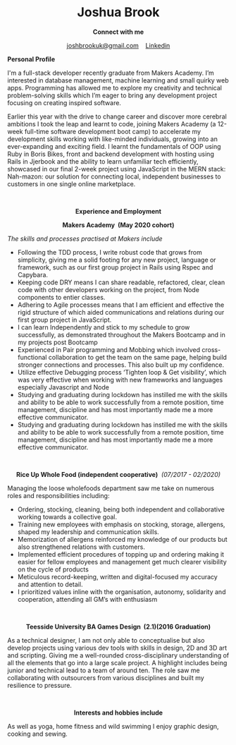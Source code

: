 <div align="center">
  <h1>Joshua Brook</h1>

**Connect with me**<br>
<p><a href = "joshbrookuk@gmail.com">joshbrookuk@gmail.com</a>&nbsp;&nbsp;&nbsp;
<a href="https://www.linkedin.com/in/joshua-brook-84b4131b4/">Linkedin</a></p></div>

**Personal Profile**

I'm a full-stack developer recently graduate from Makers Academy. I’m interested in database management, machine learning and small quirky web apps. Programming has allowed me to explore my creativity and technical problem-solving skills which I’m eager to bring any development project focusing on creating inspired software.

Earlier this year with the drive to change career and discover more cerebral ambitions I took the leap and learnt to code, joining Makers Academy (a 12-week full-time software development boot camp) to accelerate my development skills working with like-minded individuals, growing into an ever-expanding and exciting field. I learnt the fundamentals of OOP using Ruby in Boris Bikes, front and backend development with hosting using Rails in Jjerbook and the ability to learn unfamiliar tech efficiently, showcased in our final 2-week project using JavaScript in the MERN stack: Nah-mazon: our solution for connecting local, independent businesses to customers in one single online marketplace.

<br>

<div align="center">
<p><b>Experience and Employment</b></p></div>

<div align="center">
<p><b>Makers Academy&nbsp;&nbsp;(May 2020 cohort)</b></p></div>

<div><p><i>The skills and processes practised at Makers include </i></p></div>

* Following the TDD process, I write robust code that grows from simplicity, giving me a solid footing for any new project, language or framework, such as our first group project in Rails using Rspec and Capybara.
* Keeping code DRY means I can share readable, refactored, clear, clean code with other developers working on the project, from Node components to entier classes.  
* Adhering to Agile processes means that I am efficient and effective the rigid structure of which aided communications and relations during our first group project in JavaScript.
* I can learn Independently and stick to my schedule to grow successfully, as demonstrated throughout the Makers Bootcamp and in my projects post Bootcamp
* Experienced in Pair programming and Mobbing which involved cross-functional collaboration to get the team on the same page, helping build stronger connections and processes. This also built up my confidence.  
* Utilize effective Debugging process ‘Tighten loop & Get visibility’, which was very effective when working with new frameworks and languages especially Javascript and Node
* Studying and graduating during lockdown has instilled me with the skills and ability to be able to work successfully from a remote position, time management, discipline and has most importantly made me a more effective communicator.
* Studying and graduating during lockdown has instilled me with the skills and ability to be able to work successfully from a remote position, time management, discipline and has most importantly made me a more effective communicator.

<br>

<div align="center">
<p><b>Rice Up Whole Food (independent cooperative)</b>&nbsp;&nbsp;<i>(07/2017 - 02/2020)</i><br></p></div>

Managing the loose wholefoods department saw me take on numerous roles and responsibilities including:

* Ordering, stocking, cleaning, being both independent and collaborative working towards a collective goal.
* Training new employees with emphasis on stocking, storage, allergens, shaped my leadership and communication skills.
* Memorization of allergens reinforced my knowledge of our products but also strengthened relations with customers.
* Implemented efficient procedures of topping up and ordering making it easier for fellow employees and management get much clearer visibility on the cycle of products
* Meticulous record-keeping, written and digital-focused my accuracy and attention to detail.
* I prioritized values inline with the organisation, autonomy, solidarity and cooperation, attending all GM’s with enthusiasm


<br>

<div align="center">
<p><b>Teesside University BA Games Design&nbsp;&nbsp;(2.1)(2016 Graduation)</b><br></p></div>

As a technical designer, I am not only able to conceptualise but also develop projects using various dev tools with skills in design, 2D and 3D art and scripting. Giving me a well-rounded cross-disciplinary understanding of all the elements that go into a large scale project. A highlight includes being junior and technical lead to a team of around ten. The role saw me collaborating with outsourcers from various disciplines and built my resilience to pressure.

<br>

<div align="center">
<p><b>Interests and hobbies include</b><br></p></div>

As well as yoga, home fitness and wild swimming I enjoy graphic design, cooking and sewing.
